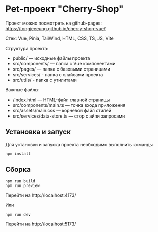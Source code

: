 # Pet-проект "Cherry-Shop"

Проект можно посмотреть на github-pages: https://tongjeeeung.github.io/cherry-shop-vue/

Стек: Vue, Pinia, TailWind, HTML, CSS, TS, JS, Vite

Структура проекта:
- public/ — исходные файлы проекта
- src/components/ — папка с Vue компонентами
- src/pages/ — папка с базовыми страницами
- src/services/ - папка с слайсами проекта
- src/utils/ - папка с утилитами

Важные файлы:
- /index.html — HTML-файл главной страницы
- src/components/main.ts — точка входа приложения
- src/assets/main.css — корневой файл стилей
- src/services/data-store.ts — стор с айпи запросами


## Установка и запуск
Для установки и запуска проекта необходимо выполнить команды

```
npm install

```

## Сборка

```
npm run build
npm run preview

```

Перейти на http://localhost:4173/

Или

```
npm run dev

```
Перейти на http://localhost:5173/
